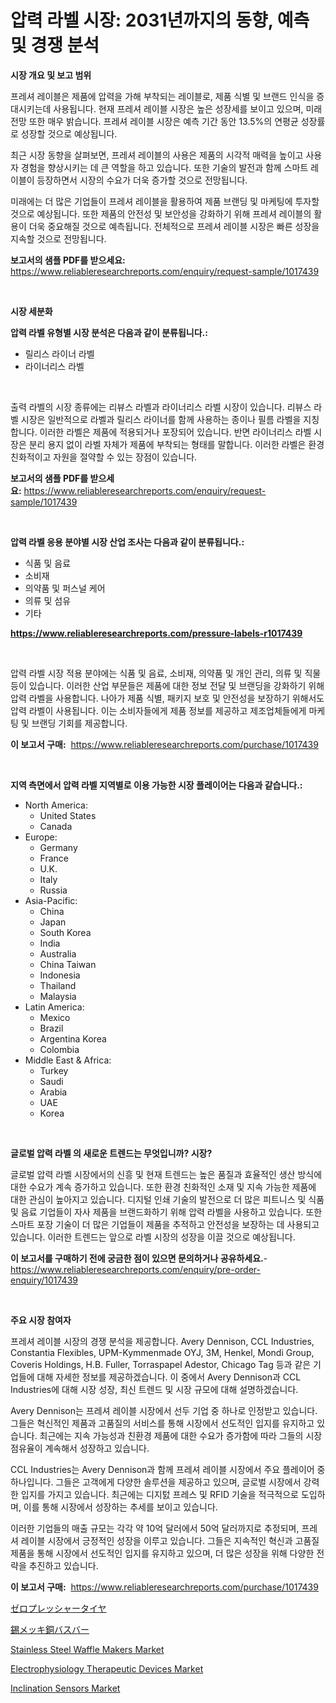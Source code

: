 <p><h1>압력 라벨 시장: 2031년까지의 동향, 예측 및 경쟁 분석</h1></p><p><strong>시장 개요 및 보고 범위</strong></p>
<p><p>프레셔 레이블은 제품에 압력을 가해 부착되는 레이블로, 제품 식별 및 브랜드 인식을 증대시키는데 사용됩니다. 현재 프레셔 레이블 시장은 높은 성장세를 보이고 있으며, 미래 전망 또한 매우 밝습니다. 프레셔 레이블 시장은 예측 기간 동안 13.5%의 연평균 성장률로 성장할 것으로 예상됩니다.</p><p>최근 시장 동향을 살펴보면, 프레셔 레이블의 사용은 제품의 시각적 매력을 높이고 사용자 경험을 향상시키는 데 큰 역할을 하고 있습니다. 또한 기술의 발전과 함께 스마트 레이블이 등장하면서 시장의 수요가 더욱 증가할 것으로 전망됩니다.</p><p>미래에는 더 많은 기업들이 프레셔 레이블을 활용하여 제품 브랜딩 및 마케팅에 투자할 것으로 예상됩니다. 또한 제품의 안전성 및 보안성을 강화하기 위해 프레셔 레이블의 활용이 더욱 중요해질 것으로 예측됩니다. 전체적으로 프레셔 레이블 시장은 빠른 성장을 지속할 것으로 전망됩니다.</p></p>
<p><strong>보고서의 샘플 PDF를 받으세요:</strong> <a href="https://www.reliableresearchreports.com/enquiry/request-sample/1017439">https://www.reliableresearchreports.com/enquiry/request-sample/1017439</a></p>
<p>&nbsp;</p>
<p><strong>시장 세분화</strong></p>
<p><strong>압력 라벨 유형별 시장 분석은 다음과 같이 분류됩니다.:</strong></p>
<p><ul><li>릴리스 라이너 라벨</li><li>라이너리스 라벨</li></ul></p>
<p>&nbsp;</p>
<p><p>출력 라벨의 시장 종류에는 리뷰스 라벨과 라이너리스 라벨 시장이 있습니다. 리뷰스 라벨 시장은 일반적으로 라벨과 릴리스 라이너를 함께 사용하는 종이나 필름 라벨을 지칭합니다. 이러한 라벨은 제품에 적용되거나 포장되어 있습니다. 반면 라이너리스 라벨 시장은 분리 용지 없이 라벨 자체가 제품에 부착되는 형태를 말합니다. 이러한 라벨은 환경 친화적이고 자원을 절약할 수 있는 장점이 있습니다.</p></p>
<p><strong>보고서의 샘플 PDF를 받으세요:</strong>&nbsp;<a href="https://www.reliableresearchreports.com/enquiry/request-sample/1017439">https://www.reliableresearchreports.com/enquiry/request-sample/1017439</a></p>
<p>&nbsp;</p>
<p><strong> 압력 라벨 응용 분야별 시장 산업 조사는 다음과 같이 분류됩니다.:</strong></p>
<p><ul><li>식품 및 음료</li><li>소비재</li><li>의약품 및 퍼스널 케어</li><li>의류 및 섬유</li><li>기타</li></ul></p>
<p><strong><a href="https://www.reliableresearchreports.com/pressure-labels-r1017439">https://www.reliableresearchreports.com/pressure-labels-r1017439</a></strong></p>
<p>&nbsp;</p>
<p><p>압력 라벨 시장 적용 분야에는 식품 및 음료, 소비재, 의약품 및 개인 관리, 의류 및 직물 등이 있습니다. 이러한 산업 부문들은 제품에 대한 정보 전달 및 브랜딩을 강화하기 위해 압력 라벨을 사용합니다. 나아가 제품 식별, 패키지 보호 및 안전성을 보장하기 위해서도 압력 라벨이 사용됩니다. 이는 소비자들에게 제품 정보를 제공하고 제조업체들에게 마케팅 및 브랜딩 기회를 제공합니다.</p></p>
<p><strong>이 보고서 구매:</strong>&nbsp; <a href="https://www.reliableresearchreports.com/purchase/1017439">https://www.reliableresearchreports.com/purchase/1017439</a></p>
<p>&nbsp;</p>
<p><strong>지역 측면에서 압력 라벨 지역별로 이용 가능한 시장 플레이어는 다음과 같습니다.:</strong></p>
<p><ul>
    <li>
        North America:
        <ul>
            <li>United States</li>
            <li>Canada</li>
        </ul>
    </li>
    <li>
        Europe:
        <ul>
            <li>Germany</li>
            <li>France</li>
            <li>U.K.</li>
            <li>Italy</li>
            <li>Russia</li>
        </ul>
    </li>
    <li>
        Asia-Pacific:
        <ul>
            <li>China</li>
            <li>Japan</li>
            <li>South Korea</li>
            <li>India</li>
            <li>Australia</li>
            <li>China Taiwan</li>
            <li>Indonesia</li>
            <li>Thailand</li>
            <li>Malaysia</li>
        </ul>
    </li>
    <li>
        Latin America:
        <ul>
            <li>Mexico</li>
            <li>Brazil</li>
            <li>Argentina Korea</li>
            <li>Colombia</li>
        </ul>
    </li>
    <li>
        Middle East & Africa:
        <ul>
            <li>Turkey</li>
            <li>Saudi</li>
            <li>Arabia</li>
            <li>UAE</li>
            <li>Korea</li>
        </ul>
    </li>
    </ul></p>
<p>&nbsp;</p>
<p><strong>글로벌 압력 라벨 의 새로운 트렌드는 무엇입니까? 시장?</strong></p>
<p><p>글로벌 압력 라벨 시장에서의 신흥 및 현재 트렌드는 높은 품질과 효율적인 생산 방식에 대한 수요가 계속 증가하고 있습니다. 또한 환경 친화적인 소재 및 지속 가능한 제품에 대한 관심이 높아지고 있습니다. 디지털 인쇄 기술의 발전으로 더 많은 피트니스 및 식품 및 음료 기업들이 자사 제품을 브랜드화하기 위해 압력 라벨을 사용하고 있습니다. 또한 스마트 포장 기술이 더 많은 기업들이 제품을 추적하고 안전성을 보장하는 데 사용되고 있습니다. 이러한 트렌드는 앞으로 라벨 시장의 성장을 이끌 것으로 예상됩니다.</p></p>
<p><strong>이 보고서를 구매하기 전에 궁금한 점이 있으면 문의하거나 공유하세요.</strong>- <a href="https://www.reliableresearchreports.com/enquiry/pre-order-enquiry/1017439">https://www.reliableresearchreports.com/enquiry/pre-order-enquiry/1017439</a></p>
<p>&nbsp;</p>
<p><strong>주요 시장 참여자</strong></p>
<p><p>프레셔 레이블 시장의 경쟁 분석을 제공합니다. Avery Dennison, CCL Industries, Constantia Flexibles, UPM-Kymmenmade OYJ, 3M, Henkel, Mondi Group, Coveris Holdings, H.B. Fuller, Torraspapel Adestor, Chicago Tag 등과 같은 기업들에 대해 자세한 정보를 제공하겠습니다. 이 중에서 Avery Dennison과 CCL Industries에 대해 시장 성장, 최신 트렌드 및 시장 규모에 대해 설명하겠습니다.</p><p>Avery Dennison는 프레셔 레이블 시장에서 선두 기업 중 하나로 인정받고 있습니다. 그들은 혁신적인 제품과 고품질의 서비스를 통해 시장에서 선도적인 입지를 유지하고 있습니다. 최근에는 지속 가능성과 친환경 제품에 대한 수요가 증가함에 따라 그들의 시장 점유율이 계속해서 성장하고 있습니다.</p><p>CCL Industries는 Avery Dennison과 함께 프레셔 레이블 시장에서 주요 플레이어 중 하나입니다. 그들은 고객에게 다양한 솔루션을 제공하고 있으며, 글로벌 시장에서 강력한 입지를 가지고 있습니다. 최근에는 디지턼 프레스 및 RFID 기술을 적극적으로 도입하며, 이를 통해 시장에서 성장하는 추세를 보이고 있습니다.</p><p>이러한 기업들의 매출 규모는 각각 약 10억 달러에서 50억 달러까지로 추정되며, 프레셔 레이블 시장에서 긍정적인 성장을 이루고 있습니다. 그들은 지속적인 혁신과 고품질 제품을 통해 시장에서 선도적인 입지를 유지하고 있으며, 더 많은 성장을 위해 다양한 전략을 추진하고 있습니다.</p></p>
<p><strong>이 보고서 구매:</strong>&nbsp;&nbsp;<a href="https://www.reliableresearchreports.com/purchase/1017439">https://www.reliableresearchreports.com/purchase/1017439</a></p>
<p><p><a href="https://github.com/moulafa/Market-Research-Report-List-1/blob/main/380331423097.md">ゼロプレッシャータイヤ</a></p><p><a href="https://medium.com/@chloekessler01/%E9%8C%AB%E3%82%81%E3%81%A3%E3%81%8D%E9%8A%85%E6%AF%8D%E7%B7%9A%E3%81%AE%E5%B8%82%E5%A0%B4%E5%88%86%E6%9E%90-%E3%81%9D%E3%81%AEcagr-%E5%B8%82%E5%A0%B4%E3%82%BB%E3%82%B0%E3%83%A1%E3%83%B3%E3%83%86%E3%83%BC%E3%82%B7%E3%83%A7%E3%83%B3-%E4%B8%A6%E3%81%B3%E3%81%AB%E4%B8%96%E7%95%8C%E3%81%AE%E7%94%A3%E6%A5%AD%E6%A6%82%E8%A6%81-8e9c55f6dd98">錫メッキ銅バスバー</a></p><p><a href="https://view.publitas.com/reportprime-1/stainless-steel-waffle-makers-market-trends-and-market-analysis-forecasted-for-period-2024-2031/">Stainless Steel Waffle Makers Market</a></p><p><a href="https://github.com/juniordelafrance/Market-Research-Report-List-2/blob/main/electrophysiology-therapeutic-devices-market.md">Electrophysiology Therapeutic Devices Market</a></p><p><a href="https://angry-finch-aaf.notion.site/Inclination-Sensors-Market-Size-and-Market-Trends-Complete-Industry-Overview-2024-to-2031-75e259e146dd45e5b643a73983d4fcf5">Inclination Sensors Market</a></p></p>